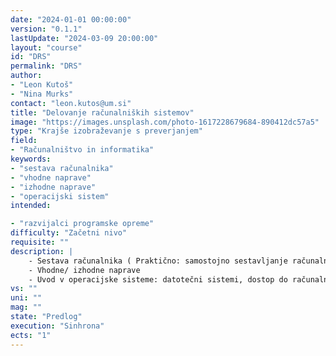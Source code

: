 ```yaml
---
date: "2024-01-01 00:00:00" 
version: "0.1.1"
lastUpdate: "2024-03-09 20:00:00"
layout: "course"
id: "DRS"
permalink: "DRS"
author:
- "Leon Kutoš"
- "Nina Murks"
contact: "leon.kutos@um.si"
title: "Delovanje računalniških sistemov"
image: "https://images.unsplash.com/photo-1617228679684-890412dc57a5"
type: "Krajše izobraževanje s preverjanjem"
field:
- "Računalništvo in informatika"
keywords:
- "sestava računalnika"
- "vhodne naprave"
- "izhodne naprave"
- "operacijski sistem"
intended:

- "razvijalci programske opreme"
difficulty: "Začetni nivo"
requisite: ""
description: |
    - Sestava računalnika ( Praktično: samostojno sestavljanje računalnika + VR verzija) 
    - Vhodne/ izhodne naprave
    - Uvod v operacijske sisteme: datotečni sistemi, dostop do računalniških virov, gonilniki
vs: ""
uni: ""
mag: ""
state: "Predlog"
execution: "Sinhrona"
ects: "1"
---
```

